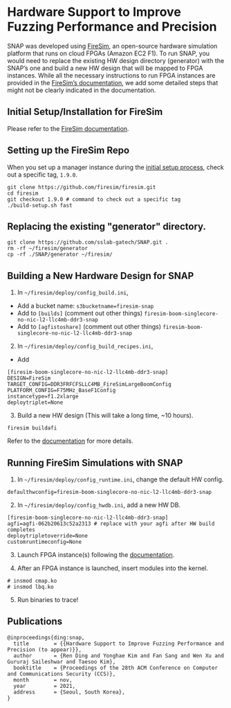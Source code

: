 # Hardware Support to Improve Fuzzing Performance and Precision

SNAP was developed using [FireSim](https://fires.im), an open-source hardware simulation platform that runs on cloud FPGAs (Amazon EC2 F1).
To run SNAP, you would need to replace the existing HW design directory (generator) with the SNAP’s one and build a new HW design that will be mapped to FPGA instances.
While all the necessary instructions to run FPGA instances are provided in the [FireSim’s documentation](https://docs.fires.im/en/latest/index.html), we add some detailed steps that might not be clearly indicated in the documentation.

## Initial Setup/Installation for FireSim

Please refer to the [FireSim documentation]( https://docs.fires.im/en/latest/Initial-Setup/index.html).

## Setting up the FireSim Repo

When you set up a manager instance during
the [initial setup process](https://github.com/sslab-gatech/SNAP#initial-setupinstallation-for-firesim),
check out a specific tag, `1.9.0`.

```
git clone https://github.com/firesim/firesim.git
cd firesim
git checkout 1.9.0 # command to check out a specific tag
./build-setup.sh fast
```

## Replacing the existing "generator" directory.
```
git clone https://github.com/sslab-gatech/SNAP.git .
rm -rf ~/firesim/generator
cp -rf ./SNAP/generator ~/firesim/
```

## Building a New Hardware Design for SNAP

1. In `~/firesim/deploy/config_build.ini`,
- Add a bucket name: ```s3bucketname=firesim-snap```
- Add to ```[builds]``` (comment out other things)
```firesim-boom-singlecore-no-nic-l2-llc4mb-ddr3-snap```
-  Add to ```[agfistoshare]``` (comment out other things)
```firesim-boom-singlecore-no-nic-l2-llc4mb-ddr3-snap```

2. In `~/firesim/deploy/config_build_recipes.ini`,
- Add
```
[firesim-boom-singlecore-no-nic-l2-llc4mb-ddr3-snap]
DESIGN=FireSim
TARGET_CONFIG=DDR3FRFCFSLLC4MB_FireSimLargeBoomConfig
PLATFORM_CONFIG=F75MHz_BaseF1Config
instancetype=f1.2xlarge
deploytriplet=None
```

3. Build a new HW design (This will take a long time, ~10 hours).
```
firesim buildafi
```

Refer to the [documentation](https://docs.fires.im/en/latest/Building-a-FireSim-AFI.html) for more details.

## Running FireSim Simulations with SNAP

1. In `~/firesim/deploy/config_runtime.ini`, change the default HW config.
```
defaulthwconfig=firesim-boom-singlecore-no-nic-l2-llc4mb-ddr3-snap
```

2. In `~/firesim/deploy/config_hwdb.ini`, add a new HW DB.
```
[firesim-boom-singlecore-no-nic-l2-llc4mb-ddr3-snap]
agfi=agfi-062b20613c52a2313 # replace with your agfi after HW build completes
deploytripletoverride=None
customruntimeconfig=None
```

3. Launch FPGA instance(s) following the [documentation](https://docs.fires.im/en/latest/Running-Simulations-Tutorial/index.html).

4. After an FPGA instance is launched, insert modules into the kernel.
```
# insmod cmap.ko
# insmod lbq.ko
```

5. Run binaries to trace!


## Publications
```
@inproceedings{ding:snap,
  title        = {{Hardware Support to Improve Fuzzing Performance and Precision (to appear)}},
  author       = {Ren Ding and Yonghae Kim and Fan Sang and Wen Xu and Gururaj Saileshwar and Taesoo Kim},
  booktitle    = {Proceedings of the 28th ACM Conference on Computer and Communications Security (CCS)},
  month        = nov,
  year         = 2021,
  address      = {Seoul, South Korea},
}
```
